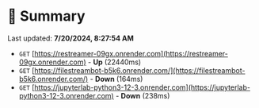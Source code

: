 # 📖 Summary
Last updated: **7/20/2024, 8:27:54 AM**

- `GET` [https://restreamer-09gx.onrender.com](https://restreamer-09gx.onrender.com) - **Up** (22440ms)
- `GET` [https://filestreambot-b5k6.onrender.com/](https://filestreambot-b5k6.onrender.com/) - **Down** (164ms)
- `GET` [https://jupyterlab-python3-12-3.onrender.com](https://jupyterlab-python3-12-3.onrender.com) - **Down** (238ms)

